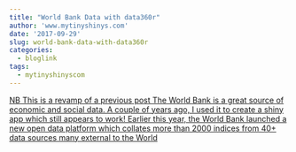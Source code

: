 ```yaml
---
title: "World Bank Data with data360r"
author: 'www.mytinyshinys.com'
date: '2017-09-29'
slug: world-bank-data-with-data360r
categories:
  - bloglink
tags:
  - mytinyshinyscom
---
```


[NB This is a revamp of a previous post The World Bank is a great source of economic and social data. A couple of years ago, I used it to create a shiny app which still appears to work! Earlier this year, the World Bank launched a new open data platform which collates more than 2000 indices from 40+ data sources many external to the World<i class="fas fa-external-link-alt"></i>](https://www.mytinyshinys.com/2017/09/29/data360r/)

